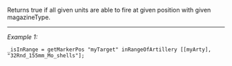 Returns true if all given units are able to fire at given position with given magazineType.


---
*Example 1:*
```sqf
_isInRange = getMarkerPos "myTarget" inRangeOfArtillery [[myArty], "32Rnd_155mm_Mo_shells"];
```